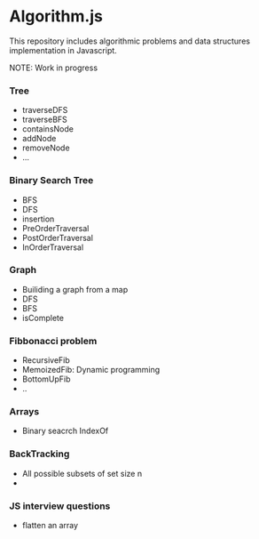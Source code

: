 # Algorithm.js

This repository includes algorithmic problems and data structures implementation in Javascript.

NOTE: Work in progress

### Tree
  * traverseDFS
  * traverseBFS
  * containsNode
  * addNode
  * removeNode
  * ...

### Binary Search Tree
  * BFS
  * DFS
  * insertion
  * PreOrderTraversal
  * PostOrderTraversal
  * InOrderTraversal

### Graph
  * Builiding a graph from a map
  * DFS
  * BFS
  * isComplete

### Fibbonacci problem
  * RecursiveFib
  * MemoizedFib: Dynamic programming
  * BottomUpFib
  * ..

### Arrays
  * Binary seacrch IndexOf


### BackTracking
  * All possible subsets of set size n
  * 
  
### JS interview questions
 * flatten an array


